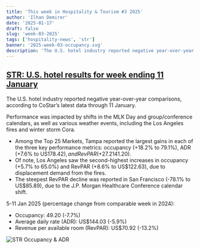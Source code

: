 ```yaml
---
title: 'This week in Hospitality & Tourism #3 2025'
author: 'Ilhan Demirer'
date: '2025-01-17'
draft: false
slug: 'week-03-2025'
tags: ['hospitality-news', 'str']
banner: '2025-week-03-occupancy.svg'
description: 'The U.S. hotel industry reported negative year-over-year comparisons, according to CoStar’s latest data through 11 January.'
---
```


## [STR: U.S. hotel results for week ending 11 January](https://str.com/press-release/us-hotel-results-week-ending-11-january)

The U.S. hotel industry reported negative year-over-year comparisons, according to CoStar’s latest data through 11 January.

Performance was impacted by shifts in the MLK Day and group/conference calendars, as well as various weather events, including the Los Angeles fires and winter storm Cora.

- Among the Top 25 Markets, Tampa reported the largest gains in each of the three key performance metrics: occupancy (+18.2% to 79.1%), ADR (+7.6% to US$178.42), and RevPAR (+27.2% to US$141.20).
- Of note, Los Angeles saw the second-highest increases in occupancy (+5.7% to 65.0%) and RevPAR (+8.6% to US$122.63), due to displacement demand from the fires.
- The steepest RevPAR decline was reported in San Francisco (-78.1% to US$85.89), due to the J.P. Morgan Healthcare Conference calendar shift.

5-11 Jan 2025 (percentage change from comparable week in 2024):

- Occupancy: 49.20 (-7.7%)
- Average daily rate (ADR): US$144.03 (-5.9%)
- Revenue per available room (RevPAR): US$70.92 (-13.2%)

![STR Occupancy & ADR](/images/blogimages/2025-week-03-occupancy.svg)

